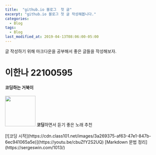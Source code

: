 ```yaml
---
title:  "github.io 블로그  첫 글"
excerpt: "github.io 블로그 첫 글 작성해봅니다."
categories:
  - Blog
tags:
  - Blog
last_modified_at: 2019-04-13T08:06:00-05:00
---
```

글 작성하기 위해 마크다운을 공부해서 좋은 글들을 작성해보자.
# 이한나 22100595
#### 코딩하는 거북이
<img src="https://encrypted-tbn0.gstatic.com/images?q=tbn:ANd9GcS23eSJ39KoPrmMnEprcqNom2_PoZoIBF6vDg&usqp=CAU" width="100" height="100">
<b>코딩</b>하면서 듣기 좋은 노래 추천
<br>
<br>
[![코딩 시작](https://cdn.class101.net/images/3a269375-af63-47e1-847b-6ec941065a5e)](https://youtu.be/cbuZfY2S2UQ)
[Markdown 문법 정리](https://sergeswin.com/1013/)


